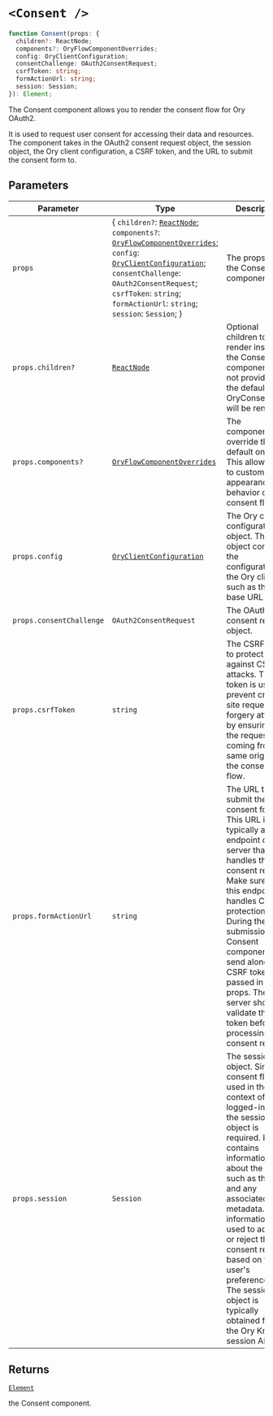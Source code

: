 # `<Consent />`

```ts
function Consent(props: {
  children?: ReactNode;
  components?: OryFlowComponentOverrides;
  config: OryClientConfiguration;
  consentChallenge: OAuth2ConsentRequest;
  csrfToken: string;
  formActionUrl: string;
  session: Session;
}): Element;
```

The Consent component allows you to render the consent flow for Ory OAuth2.

It is used to request user consent for accessing their data and resources.
The component takes in the OAuth2 consent request object, the session object,
the Ory client configuration, a CSRF token, and the URL to submit the consent form to.

## Parameters

| Parameter | Type | Description |
| ------ | ------ | ------ |
| `props` | \{ `children?`: [`ReactNode`](https://github.com/DefinitelyTyped/DefinitelyTyped/blob/9519439d51f51f794efa1b5865d3a9224c337bfd/types/react/index.d.ts#L485); `components?`: [`OryFlowComponentOverrides`](../../../type-aliases/OryFlowComponentOverrides.md); `config`: [`OryClientConfiguration`](../../../type-aliases/OryClientConfiguration.md); `consentChallenge`: `OAuth2ConsentRequest`; `csrfToken`: `string`; `formActionUrl`: `string`; `session`: `Session`; \} | The props for the Consent component. |
| `props.children?` | [`ReactNode`](https://github.com/DefinitelyTyped/DefinitelyTyped/blob/9519439d51f51f794efa1b5865d3a9224c337bfd/types/react/index.d.ts#L485) | Optional children to render inside the Consent component. If not provided, the default OryConsentCard will be rendered. |
| `props.components?` | [`OryFlowComponentOverrides`](../../../type-aliases/OryFlowComponentOverrides.md) | The components to override the default ones. This allows you to customize the appearance and behavior of the consent flow. |
| `props.config` | [`OryClientConfiguration`](../../../type-aliases/OryClientConfiguration.md) | The Ory client configuration object. This object contains the configuration for the Ory client, such as the base URL |
| `props.consentChallenge` | `OAuth2ConsentRequest` | The OAuth2 consent request object. |
| `props.csrfToken` | `string` | The CSRF token to protect against CSRF attacks. This token is used to prevent cross-site request forgery attacks by ensuring that the request is coming from the same origin as the consent flow. |
| `props.formActionUrl` | `string` | The URL to submit the consent form to. This URL is typically an endpoint on the server that handles the consent request. Make sure that this endpoint handles CSRF protection. During the form submission the Consent component will send along the CSRF token passed in the props. The server should validate this token before processing the consent request. |
| `props.session` | `Session` | The session object. Since the consent flow is used in the context of a logged-in user, the session object is required. It contains information about the user, such as their ID and any associated metadata. This information is used to accept or reject the consent request based on the user's preferences. The session object is typically obtained from the Ory Kratos session API. |

## Returns

[`Element`](https://github.com/DefinitelyTyped/DefinitelyTyped/blob/9519439d51f51f794efa1b5865d3a9224c337bfd/types/react/jsx-runtime.d.ts#L6)

the Consent component.
